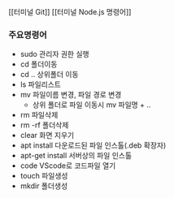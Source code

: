 [[터미널 Git]]
[[터미널 Node.js 명령어]]

### 주요명령어
- sudo 관리자 권한 실행
- cd 폴더이동
- cd .. 상위폴더 이동
- ls 파일리스트
- mv 파일이름 변경, 파일 경로 변경
	- 상위 폴더로 파일 이동시 mv 파일명 + .. 
- rm 파일삭제
- rm -rf 폴더삭제
- clear 화면 지우기
- apt install 다운로드된 파일 인스톨(.deb 확장자)
- apt-get install 서버상의 파일 인스톨
- code VScode로 코드파일 열기
- touch 파일생성
- mkdir 폴더생성